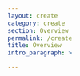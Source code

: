 ```yaml
---
layout: create
category: create
section: Overview
permalink: /create
title: Overview
intro_paragraph: >

---
```

